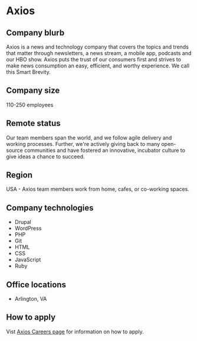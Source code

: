 # Axios

## Company blurb

Axios is a news and technology company that covers the topics and trends that matter through newsletters, a news stream, a mobile app, podcasts and our HBO show. Axios puts the trust of our consumers first and strives to make news consumption an easy, efficient, and worthy experience. We call this Smart Brevity.

## Company size

110-250 employees

## Remote status

Our team members span the world, and we follow agile delivery and working processes. Further, we're actively giving back to many open-source communities and have fostered an innovative, incubator culture to give ideas a chance to succeed.

## Region

USA - Axios team members work from home, cafes, or co-working spaces.

## Company technologies

* Drupal
* WordPress
* PHP
* Git
* HTML
* CSS
* JavaScript
* Ruby

## Office locations

* Arlington, VA

## How to apply

Vist [Axios Careers page](https://www.axios.com/careers/) for information on how to apply.